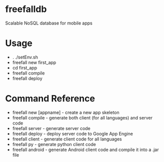 freefalldb
==========

Scalable NoSQL database for mobile apps

Usage
==========
* . ./setEnv.sh
* freefall new first_app
* cd first_app
* freefall compile
* freefall deploy

Command Reference
=================
* freefall new [appname] - create a new app skeleton
* freefall compile - generate both client (for all languages) and server code
* freefall server - generate server code
* freefall deploy - deploy server code to Google App Engine
* freefall client - generate client code for all languages
* freefall py - generate python client code
* freefall android - generate Android client code and compile it into a .jar file

